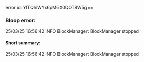 error id: YlTQhiWYx6pM6X0QOT8W5g==
### Bloop error:

25/03/25 16:56:42 INFO BlockManager: BlockManager stopped
#### Short summary: 

25/03/25 16:56:42 INFO BlockManager: BlockManager stopped